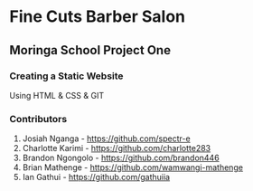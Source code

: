 # Fine Cuts Barber Salon
## Moringa School Project One
### Creating a Static Website
Using HTML & CSS & GIT

### Contributors

1. Josiah Nganga - https://github.com/spectr-e
2. Charlotte Karimi - https://github.com/charlotte283
3. Brandon Ngongolo - https://github.com/brandon446
4. Brian Mathenge - https://github.com/wamwangi-mathenge
5. Ian Gathui - https://github.com/gathuiia